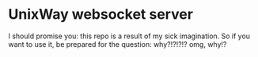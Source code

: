 UnixWay websocket server
========================
I should promise you: this repo is a result of my sick imagination. 
So if you want to use it, be prepared for the question: why?!?!?!? omg, why!?
